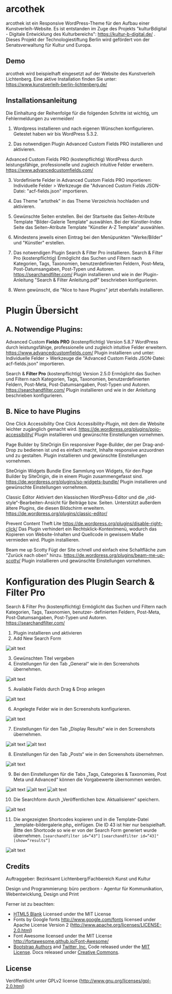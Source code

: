# arcothek
arcothek ist ein Responsive WordPress-Theme für den Aufbau einer Kunstverleih-Website. Es ist entstanden im Zuge des Projekts "kulturBdigital - Digitale Entwicklung des Kulturbereichs": https://kultur-b-digital.de/ . Dieses Projekt der Technologiestiftung Berlin wird gefördert von der Senatsverwaltung für Kultur und Europa.

Demo
------
arcothek wird beispielhaft eingesetzt auf der Website des Kunstverleih Lichtenberg. Eine aktive Installation finden Sie unter: https://www.kunstverleih-berlin-lichtenberg.de/ 

Installationsanleitung
------
Die Einhaltung der Reihenfolge für die folgenden Schritte ist wichtig, um Fehlermeldungen zu vermeiden!

1. Wordpress installieren und nach eigenen Wünschen konfigurieren. Getestet haben wir bis WordPress 5.3.2.

2. Das notwendigen Plugin Advanced Custom Fields PRO installieren und aktivieren.

Advanced Custom Fields PRO (kostenpflichtig)
WordPress durch leistungsfähige, professionelle und zugleich intuitive Felder erweitern.
https://www.advancedcustomfields.com/

3. Vordefinierte Felder in Advanced Custom Fields PRO importieren: Individuelle Felder > Werkzeuge die "Advanced Custom Fields JSON-Datei: "acf-fields.json" importieren.

4. Das Theme "artothek" in das Theme Verzeichnis hochladen und aktivieren.

5. Gewünschte Seiten erstellen.
Bei der Startseite das Seiten-Atribute Template "Bilder-Galerie Template" auswählen.
Bei der Künstler-Index Seite das Seiten-Atribute Template "Künstler A-Z Template" auswählen.

6. Mindestens jeweils einen Eintrag bei den Menüpunkten "Werke/Bilder" und "Künstler" erstellen.

7. Das notwendigen Plugin Search & Filter Pro installieren.
Search & Filter Pro (kostenpflichtig)
Ermöglicht das Suchen und Filtern nach Kategorien, Tags, Taxonomien, benutzerdefinierten Feldern, Post-Meta, Post-Datumsangaben, Post-Typen und Autoren.
https://searchandfilter.com/
Plugin installieren und wie in der Plugin-Anleitung "Search & Filter Anleitung.pdf" beschrieben konfigurieren.

8. Wenn gewünscht, die "Nice to have Plugins" jetzt ebenfalls installieren.

# Plugin Übersicht

## A. Notwendige Plugins:
Advanced Custom **Fields PRO** (kostenpflichtig) Version 5.8.7
WordPress durch leistungsfähige, professionelle und zugleich intuitive Felder erweitern.
https://www.advancedcustomfields.com/
Plugin installieren und unter: Individuelle Felder > Werkzeuge die "Advanced Custom Fields JSON-Datei: acf-fields.json" importieren.

Search & **Filter Pro** (kostenpflichtig) Version 2.5.0
Ermöglicht das Suchen und Filtern nach Kategorien, Tags, Taxonomien, benutzerdefinierten Feldern, Post-Meta, Post-Datumsangaben, Post-Typen und Autoren.
https://searchandfilter.com/
Plugin installieren und wie in der Anleitung beschrieben konfigurieren.

## B. Nice to have Plugins
One Click Accessibility
One Click Accessibility-Plugin, mit dem die Website leichter zugänglich gemacht wird.
https://de.wordpress.org/plugins/pojo-accessibility/
Plugin installieren und gewünschte Einstellungen vornehmen.

Page Builder by SiteOrigin
Ein responsiver Page-Builder, der per Drag-and-Drop zu bedienen ist und es einfach macht, Inhalte responsive anzuordnen und zu gestalten.
Plugin installieren und gewünschte Einstellungen vornehmen.

SiteOrigin Widgets Bundle
Eine Sammlung von Widgets, für den Page Builder by SiteOrigin, die in einem Plugin zusammengefasst sind.
https://de.wordpress.org/plugins/so-widgets-bundle/
Plugin installieren und gewünschte Einstellungen vornehmen.

Classic Editor
Aktiviert den klassischen WordPress-Editor und die „old-style“-Bearbeiten-Ansicht für Beiträge bzw. Seiten. Unterstützt außerdem ältere Plugins, die diesen Bildschirm erweitern.
https://de.wordpress.org/plugins/classic-editor/

Prevent Content Theft Lite
https://de.wordpress.org/plugins/disable-right-click/
Das Plugin verhindert ein Rechtsklick-Kontextmenü, wodurch das Kopieren von Website-Inhalten und Quellcode in gewissem Maße vermieden wird.
Plugin installieren.

Beam me up Scotty
Fügt der Site schnell und einfach eine Schaltfläche zum "Zurück nach oben" hinzu.
https://de.wordpress.org/plugins/beam-me-up-scotty/
Plugin installieren und gewünschte Einstellungen vornehmen.

# Konfiguration des Plugin Search & Filter Pro

Search & Filter Pro (kostenpflichtig)
Ermöglicht das Suchen und Filtern nach Kategorien, Tags, Taxonomien, benutzer-
definierten Feldern, Post-Meta, Post-Datumsangaben, Post-Typen und Autoren.
https://searchandfilter.com/

1. Plugin installieren und aktivieren
2. Add New Search Form

![alt text](https://github.com/edgalindo/arcothek/blob/master/images/0.png)

3. Gewünschten Titel vergeben
4. Einstellungen für den Tab „General“ wie in den Screenshots übernehmen.

![alt text](https://github.com/edgalindo/arcothek/blob/master/images/1.png)

5. Available Fields durch Drag & Drop anlegen

![alt text](https://github.com/edgalindo/arcothek/blob/master/images/2.png)

6. Angelegte Felder wie in den Screenshots konfigurieren.

![alt text](https://github.com/edgalindo/arcothek/blob/master/images/screenshots_konfig.png)

7. Einstellungen für den Tab „Display Results“ wie in den Screenshots übernehmen.

![alt text](https://github.com/edgalindo/arcothek/blob/master/images/8.png)
![alt text](https://github.com/edgalindo/arcothek/blob/master/images/9.png)

8. Einstellungen für den Tab „Posts“ wie in den Screenshots übernehmen.

![alt text](https://github.com/edgalindo/arcothek/blob/master/images/10.png)

9. Bei den Einstellungen für die Tabs „Tags, Categories & Taxonomies, Post Meta und Advanced“ können die Vorgabewerte übernommen werden.

![alt text](https://github.com/edgalindo/arcothek/blob/master/images/11.png)
![alt text](https://github.com/edgalindo/arcothek/blob/master/images/12.png)
![alt text](https://github.com/edgalindo/arcothek/blob/master/images/13.png)

10. Die Searchform durch „Veröffentlichen bzw. Aktualisieren“ speichern.

![alt text](https://github.com/edgalindo/arcothek/blob/master/images/14.png)

11. Die angezeigten Shortcodes kopieren und in die Template-Datei
„template-bildergalerie.php„ einfügen. Die ID 43 ist hier nur beispielhaft.
Bitte den Shortcode so wie er von der Search Form generiert wurde übernehmen.
`[searchandfilter id=“43“]`
`[searchandfilter id=“43]" [show=“results“]`

![alt text](https://github.com/edgalindo/arcothek/blob/master/images/15.png)

Credits
------
Auftraggeber: Bezirksamt Lichtenberg/Fachbereich Kunst und Kultur

Design und Programmierung: büro perzborn - Agentur für Kommunikation, Webentwicklung, Design und Print

Ferner ist zu beachten:

* [HTML5 Blank](http://html5blank.com) Licensed under the MIT License
* Fonts by Google fonts http://www.google.com/fonts licensed under Apache License Version 2 (http://www.apache.org/licenses/LICENSE-2.0.html)
* Font Awesome licensed under the MIT License http://fortawesome.github.io/Font-Awesome/
* [Bootstrap Authors](https://github.com/twbs/bootstrap/graphs/contributors) and [Twitter, Inc.](https://twitter.com) Code released under the [MIT License](https://github.com/twbs/bootstrap/blob/master/LICENSE). Docs released under [Creative Commons](https://creativecommons.org/licenses/by/3.0/).

License
------
Veröffentlicht unter GPLv2 license (http://www.gnu.org/licenses/gpl-2.0.html)
